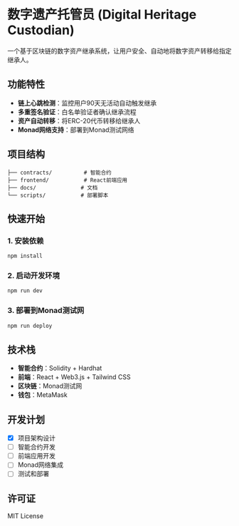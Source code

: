 # 数字遗产托管员 (Digital Heritage Custodian)

一个基于区块链的数字资产继承系统，让用户安全、自动地将数字资产转移给指定继承人。

## 功能特性

- **链上心跳检测**：监控用户90天无活动自动触发继承
- **多重签名验证**：白名单验证者确认继承流程
- **资产自动转移**：将ERC-20代币转移给继承人
- **Monad网络支持**：部署到Monad测试网络

## 项目结构

```
├── contracts/          # 智能合约
├── frontend/           # React前端应用
├── docs/              # 文档
└── scripts/           # 部署脚本
```

## 快速开始

### 1. 安装依赖

```bash
npm install
```

### 2. 启动开发环境

```bash
npm run dev
```

### 3. 部署到Monad测试网

```bash
npm run deploy
```

## 技术栈

- **智能合约**：Solidity + Hardhat
- **前端**：React + Web3.js + Tailwind CSS
- **区块链**：Monad测试网
- **钱包**：MetaMask

## 开发计划

- [x] 项目架构设计
- [ ] 智能合约开发
- [ ] 前端应用开发
- [ ] Monad网络集成
- [ ] 测试和部署

## 许可证

MIT License
